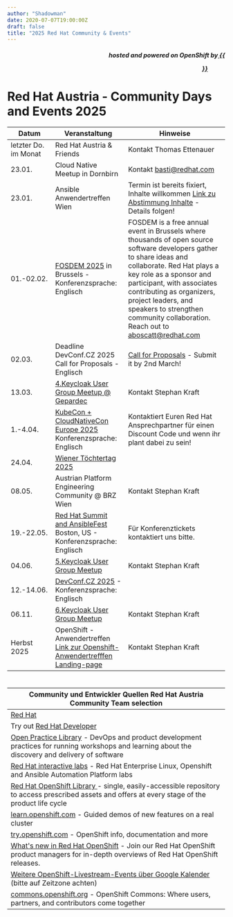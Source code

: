 ```yaml
---
author: "Shadowman"
date: 2020-07-07T19:00:00Z
draft: false
title: "2025 Red Hat Community & Events"
---
```

 
<div style="text-align:right;">
<h5> hosted and powered on OpenShift by<a href="https://marketplace.cancom.at/en-US/home"> {{<figure src="CANCOM_Logo_Rot_sRGB.svg" width="100">}}</a> </h5>
</div>

# Red Hat Austria - Community Days and Events 2025

|<nobr>Datum</nobr>| Veranstaltung | Hinweise | 
| ------------ | ------------- |--------| 
| letzter Do. im Monat | Red Hat Austria & Friends | Kontakt Thomas Ettenauer | 
| 23.01. | Cloud Native Meetup in Dornbirn | Kontakt basti@redhat.com | 
| 23.01. | Ansible Anwendertreffen Wien | Termin ist bereits fixiert, Inhalte willkommen [Link zu Abstimmung Inhalte](https://forms.gle/hwUn5t8GHUvzgMBA9) - Details folgen! | 
| 01.-02.02. | [FOSDEM 2025](https://fosdem.org/2025/practical/) in Brussels - Konferenzsprache: Englisch | FOSDEM is a free annual event in Brussels where thousands of open source software developers gather to share ideas and collaborate. Red Hat plays a key role as a sponsor and participant, with associates contributing as organizers, project leaders, and speakers to strengthen community collaboration. Reach out to aboscatt@redhat.com | 
| 02.03. | Deadline DevConf.CZ 2025 Call for Proposals - Englisch | [Call for Proposals](https://pretalx.devconf.info/devconf-cz-2025/cfp) - Submit it by 2nd March! | 
| 13.03. | [4.Keycloak User Group Meetup @ Gepardec](https://www.meetup.com/de-DE/keycloak-user-group-austria/events/305127942/) | Kontakt Stephan Kraft | 
| 1.-4.04. | [KubeCon + CloudNativeCon Europe 2025](https://events.linuxfoundation.org/kubecon-cloudnativecon-europe/) Konferenzsprache: Englisch | Kontaktiert Euren Red Hat Ansprechpartner für einen Discount Code und wenn ihr plant dabei zu sein! |
| 24.04. | [Wiener Töchtertag 2025](https://www.toechtertag.at/betrieb/redhat/) | | 
| 08.05. | Austrian Platform Engineering Community @ BRZ Wien | Kontakt Stephan Kraft | 
| 19.-22.05. |	[Red Hat Summit and AnsibleFest](https://www.redhat.com/en/summit) Boston, US - Konferenzsprache: Englisch |  Für Konferenztickets kontaktiert uns bitte. | 
| 04.06. | [5.Keycloak User Group Meetup](https://www.meetup.com/de-DE/keycloak-user-group-austria/events/305127949/) | Kontakt Stephan Kraft | 
| 12.-14.06. |	[DevConf.CZ 2025](https://www.devconf.info/cz/) - Konferenzsprache: Englisch | | 
| 06.11. | [6.Keycloak User Group Meetup](https://www.meetup.com/de-DE/keycloak-user-group-austria/events/305127951/) | Kontakt Stephan Kraft |
| Herbst 2025 | OpenShift - Anwendertreffen [Link zur Openshift-Anwendertrefffen Landing-page](http://openshift-anwender.de) | Kontakt Stephan Kraft |

#

| Community und Entwickler Quellen Red Hat Austria Community Team selection | 
| -------------------------------------------| 
| [Red Hat](https://www.redhat.com/) |
| Try out [Red Hat Developer](https://developers.redhat.com/) |
| [Open Practice Library](https://openpracticelibrary.com/)  - DevOps and product development practices for running workshops and learning about the discovery and delivery of software |
| [Red Hat interactive labs](https://www.redhat.com/en/interactive-labs) - Red Hat Enterprise Linux, Openshift and Ansible Automation Platform labs |
| [Red Hat OpenShift Library ](https://access.redhat.com/articles/7052429) - single, easily-accessible repository to access prescribed assets and offers at every stage of the product life cycle |
| [learn.openshift.com](https://learn.openshift.com) - Guided demos of new features on a real cluster |
| [try.openshift.com](https://try.openshift.com) - OpenShift info, documentation and more |
| [What's new in Red Hat OpenShift](https://www.redhat.com/en/whats-new-red-hat-openshift) - Join our Red Hat OpenShift product managers for in-depth overviews of Red Hat OpenShift releases. |
| [Weitere OpenShift-Livestream-Events über Google Kalender](https://calendar.google.com/calendar/u/0/embed?src=redhatstreaming@gmail.com) (bitte auf Zeitzone achten) |
| [commons.openshift.org](https://commons.openshift.org) - OpenShift Commons: Where users, partners, and contributors come together |
